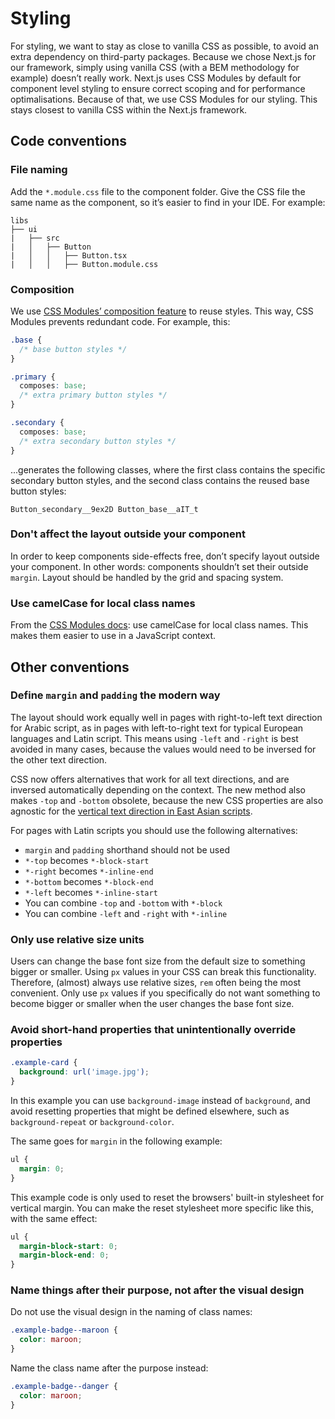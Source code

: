 # Styling

For styling, we want to stay as close to vanilla CSS as possible, to avoid an extra dependency on third-party packages.
Because we chose Next.js for our framework,
simply using vanilla CSS (with a BEM methodology for example) doesn’t really work.
Next.js uses CSS Modules by default for component level styling to ensure correct scoping and for performance optimalisations.
Because of that, we use CSS Modules for our styling.
This stays closest to vanilla CSS within the Next.js framework.

## Code conventions

### File naming

Add the `*.module.css` file to the component folder.
Give the CSS file the same name as the component, so it’s easier to find in your IDE.
For example:

```text
libs
├── ui
|   ├── src
|   │   ├── Button
|   │   │   ├── Button.tsx
|   │   │   ├── Button.module.css
```

### Composition

We use [CSS Modules’ composition feature](https://github.com/css-modules/css-modules/blob/master/docs/composition.md)
to reuse styles.
This way, CSS Modules prevents redundant code. For example, this:

```css
.base {
  /* base button styles */
}

.primary {
  composes: base;
  /* extra primary button styles */
}

.secondary {
  composes: base;
  /* extra secondary button styles */
}
```

...generates the following classes, where the first class contains the specific secondary button styles,
and the second class contains the reused base button styles:

```text
Button_secondary__9ex2D Button_base__aIT_t
```

### Don't affect the layout outside your component

In order to keep components side-effects free, don’t specify layout outside your component.
In other words: components shouldn’t set their outside `margin`.
Layout should be handled by the grid and spacing system.

### Use camelCase for local class names

From the [CSS Modules docs](https://github.com/css-modules/css-modules/blob/master/docs/naming.md):
use camelCase for local class names. This makes them easier to use in a JavaScript context.

## Other conventions

### Define `margin` and `padding` the modern way

The layout should work equally well in pages with right-to-left text direction for Arabic script,
as in pages with left-to-right text for typical European languages and Latin script.
This means using `-left` and `-right` is best avoided in many cases,
because the values would need to be inversed for the other text direction.

CSS now offers alternatives that work for all text directions, and are inversed automatically depending on the context.
The new method also makes `-top` and `-bottom` obsolete,
because the new CSS properties are also agnostic for the [vertical text direction in East Asian scripts](https://en.wikipedia.org/wiki/Horizontal_and_vertical_writing_in_East_Asian_scripts).

For pages with Latin scripts you should use the following alternatives:

- `margin` and `padding` shorthand should not be used
- `*-top` becomes `*-block-start`
- `*-right` becomes `*-inline-end`
- `*-bottom` becomes `*-block-end`
- `*-left` becomes `*-inline-start`
- You can combine `-top` and `-bottom` with `*-block`
- You can combine `-left` and `-right` with `*-inline`

### Only use relative size units

Users can change the base font size from the default size to something bigger or smaller.
Using `px` values in your CSS can break this functionality.
Therefore, (almost) always use relative sizes, `rem` often being the most convenient.
Only use `px` values if you specifically do not want something to become bigger or smaller
when the user changes the base font size.

### Avoid short-hand properties that unintentionally override properties

```css
.example-card {
  background: url('image.jpg');
}
```

In this example you can use `background-image` instead of `background`,
and avoid resetting properties that might be defined elsewhere, such as `background-repeat` or `background-color`.

The same goes for `margin` in the following example:

```css
ul {
  margin: 0;
}
```

This example code is only used to reset the browsers' built-in stylesheet for vertical margin.
You can make the reset stylesheet more specific like this, with the same effect:

```css
ul {
  margin-block-start: 0;
  margin-block-end: 0;
}
```

### Name things after their purpose, not after the visual design

Do not use the visual design in the naming of class names:

```css
.example-badge--maroon {
  color: maroon;
}
```

Name the class name after the purpose instead:

```css
.example-badge--danger {
  color: maroon;
}
```
